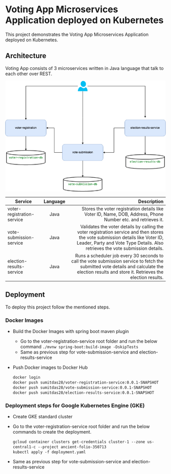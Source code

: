 
# Voting App Microservices Application deployed on Kubernetes

This project demonstrates the Voting App Microservices Application deployed on Kubernetes.





## Architecture

Voting App consists of 3 microservices written in Java language that talk to each other over REST.

![](voting-app.drawio.png)

| Service                    | Language |                                                                                                                                     Description                                                                   |
|----------------------------|:--------:|------------------------------------------------------------------------------------------------------------------------------------------------------------------------------------------------------------------:|
| voter-registration-service |   Java   |                                                                                                      Stores the voter registration details like Voter ID, Name, DOB, Address, Phone Number etc. and retrieves it. |
| vote-submission-service    |   Java   | Validates the voter details by calling the voter registration service and then stores the vote submission details like Voter ID, Leader, Party and Vote Type Details. Also retrieves the vote submission details. |
| election-results-service   |   Java   |                    Runs a scheduler job every 30 seconds to call the vote submission service to fetch the submitted vote details and calculate the election results and store it. Retrieves the election results. |


## Deployment

To deploy this project follow the mentioned steps.

### Docker Images

- Build the Docker Images with spring boot maven plugin
   - Go to the voter-registration-service root folder and run the below command
    `./mvnw spring-boot:build-image -DskipTests`
    - Same as previous step for vote-submission-service and election-results-service

- Push Docker images to Docker Hub
    ```
    docker login
    docker push sumitdas28/voter-registration-service:0.0.1-SNAPSHOT
    docker push sumitdas28/vote-submission-service:0.0.1-SNAPSHOT
    docker push sumitdas28/election-results-service:0.0.1-SNAPSHOT
    ```

### Deployment steps for Google Kubernetes Engine (GKE)

- Create GKE standard cluster
- Go to the voter-registration-service root folder and run the below commands to create the deployment.
    ```
    gcloud container clusters get-credentials cluster-1 --zone us-central1-c --project ancient-folio-350713
    kubectl apply -f deployment.yaml
    ```

- Same as previous step for vote-submission-service and election-results-service